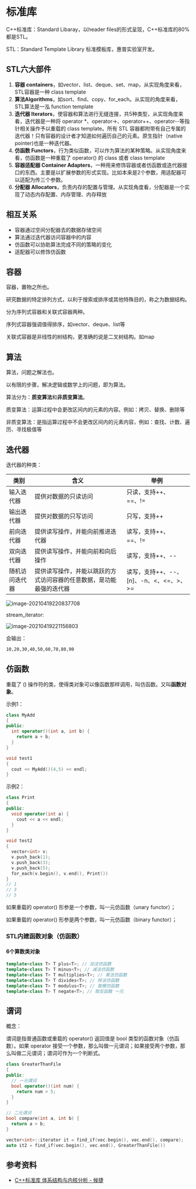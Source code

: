 # 标准库

C++标准库：Standard Libaray，以header files的形式呈现，C++标准库的80%都是STL。

STL：Standard Template Library 标准模板库，惠普实验室开发。



## STL六大部件

1. **容器 containers**，如vector、list、deque、set、map，从实现角度来看，STL容器是一种 class template
2. **算法Algorithms**，如sort、find、copy、for_each。从实现的角度来看，STL算法是一泓 function template
3. **迭代器 Iterators**，使容器和算法进行无缝连接，共5种类型，从实现角度来看，迭代器是一种将 operator *、operator->、operator++、operator--等指针相关操作予以重载的 class template。所有 STL 容器都附带有自己专属的迭代器！只有容器的设计者才知道如何遍历自己的元素。原生指针（native pointer)也是一种迭代器。
4. **仿函数 Functors**，行为类似函数，可以作为算法的某种策略。从实现角度来看，仿函数是一种重载了 operator() 的 class 或者 class template
5. **容器适配器 Container Adapters**，一种用来修饰容器或者仿函数或迭代器接口的东西。主要是以扩展参数的形式实现。比如本来是2个参数，用适配器可以适配为传三个参数。
6. **分配器 Allocators**，负责内存的配置与管理。从实现角度看，分配器是一个实现了动态内存配置、内存管理、内存释放



## 相互关系

- 容器通过空间分配器去的数据存储空间
- 算法通过迭代器访问容器中的内容
- 仿函数可以协助算法完成不同的策略的变化
- 适配器可以修饰仿函数



## 容器

容器，置物之所也。

研究数据的特定排列方式，以利于搜索或排序或其他特殊目的，称之为数据结构。

分为序列式容器和关联式容器两种。

序列式容器强调值得排序，如vector、deque、list等

关联式容器是非线性的树结构，更准确的说是二叉树结构。如map



## 算法

算法，问题之解法也。

以有限的步骤，解决逻辑或数学上的问题，即为算法。

算法分为：**质变算法**和**非质变算法**。

质变算法：运算过程中会更改区间内的元素的内容。例如：拷贝、替换、删除等

非质变算法：是指运算过程中不会更改区间内的元素内容，例如：查找、计数、遍历、寻找极值等



## 迭代器

迭代器的种类：

| 类别           | 含义                                                         | 举例                                    |
| -------------- | ------------------------------------------------------------ | --------------------------------------- |
| 输入迭代器     | 提供对数据的只读访问                                         | 只读，支持++、==、!=                    |
| 输出迭代器     | 提供对数据的只写访问                                         | 只写，支持++                            |
| 前向迭代器     | 提供读写操作，并能向前推进迭代器                             | 读写，支持++、==、!=                    |
| 双向迭代器     | 提供读写操作，并能向前和向后操作                             | 读写，支持++、--                        |
| 随机访问迭代器 | 提供读写操作，并能以跳跃的方式访问容器的任意数据，是功能最强的迭代器 | 读写，支持++、--、[n]、-n、<、<=、>、>= |

![image-20210419220837708](../../images/STL-adapter.png)



stream_iterator:

![image-20210419221156803](../../images/stream_iterator.png)

会输出：

```bash
10,20,30,40,50,60,70,80,90
```



## 仿函数

重载了 () 操作符的类，使得类对象可以像函数那样调用，叫仿函数。又叫**函数对象**。

示例1：

```c++
class MyAdd
{
public:
  int operator()(int a, int b) {
    return a + b;
  }
}

void test1
{
  cout << MyAdd()(4,5) << endl;
}
```

示例2：

```c++
class Print
{
public:
  void operator(int a) {
    cout << a << endl;
  }
}

void test2
{
  vector<int> v;
  v.push_back(1);
  v.push_back(3);
  v.push_back(5);
  for_each(v.begin(), v.end(), Print())
}
// 1
// 3
// 5
```

如果重载的 operator() 形参是一个参数，叫一元仿函数（unary functor）；

如果重载的 operator() 形参是两个参数，叫一元仿函数（binary functor）；



### STL内建函数对象（仿函数）

#### 6个算数类对象

```c++
template<class T> T plus<T>; // 加法仿函数
template<class T> T minus<T>; // 减法仿函数
template<class T> T multiplies<T>; // 乘法仿函数
template<class T> T divides<T>; // 除法仿函数
template<class T> T modulus<T>; // 取模仿函数
template<class T> T negate<T>; // 取反函数 一元
```



## 谓词

概念：

谓词是指普通函数或重载的 operator() 返回值是 bool 类型的函数对象（仿函数）。如果 operator 接受一个参数，那么叫做一元谓词；如果接受两个参数，那么叫做二元谓词；谓词可作为一个判断式。

```c++
class GreaterThanFile
{
public:  	
  // 一元谓词
  bool operator()(int num) {
    return num > 5;
  }
}

// 二元谓词
bool compare(int a, int b) {
  return a > b;
}

vector<int>::iterator it = find_if(vec.begin(), vec.end(), compare);
auto it2 = find_if(vec.begin(), vec.end(), GreaterThanFile())
```



## 参考资料

- [C++标准库 体系结构与内核分析 - 候捷](https://www.bilibili.com/video/BV1yo4y1o7yA?p=1)











